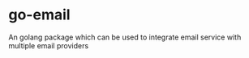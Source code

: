 # go-email
An golang package which can be used to integrate email service with multiple email providers

